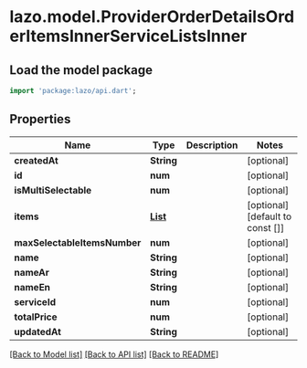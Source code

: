 # lazo.model.ProviderOrderDetailsOrderItemsInnerServiceListsInner

## Load the model package
```dart
import 'package:lazo/api.dart';
```

## Properties
Name | Type | Description | Notes
------------ | ------------- | ------------- | -------------
**createdAt** | **String** |  | [optional] 
**id** | **num** |  | [optional] 
**isMultiSelectable** | **num** |  | [optional] 
**items** | [**List<ProviderOrderDetailsOrderItemsInnerServiceListsInnerItemsInner>**](ProviderOrderDetailsOrderItemsInnerServiceListsInnerItemsInner.md) |  | [optional] [default to const []]
**maxSelectableItemsNumber** | **num** |  | [optional] 
**name** | **String** |  | [optional] 
**nameAr** | **String** |  | [optional] 
**nameEn** | **String** |  | [optional] 
**serviceId** | **num** |  | [optional] 
**totalPrice** | **num** |  | [optional] 
**updatedAt** | **String** |  | [optional] 

[[Back to Model list]](../README.md#documentation-for-models) [[Back to API list]](../README.md#documentation-for-api-endpoints) [[Back to README]](../README.md)


